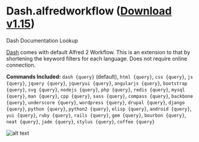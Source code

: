 Dash.alfredworkflow ([Download v1.15](https://raw.github.com/willfarrell/alfred-dash-workflow/master/Dash.alfredworkflow))
=========================

Dash Documentation Lookup

[Dash](http://kapeli.com/) comes with default Alfred 2 Workflow. This is an extension to that by shortening the keyword filters for each language. Does not require online connection.

**Commands Included:** `dash {query}` (default), `html {query}`, `css {query}`, `js {query}`, `jquery {query}`, `jqueryui {query}`, `angularjs {query}`, `bootstrap {query}`, `svg {query}`, `nodejs {query}`, `php {query}`, `redis {query}`, `mysql {query}`, `man {query}`, `cpp {query}`, `sass {query}`, `compass {query}`, `backbone {query}`, `underscore {query}`,  `wordpress {query}`, `drupal {query}`, `django {query}`, `python {query}`, `python2 {query}`, `elisp {query}`, `android {query}`, `yui {query}`, `ruby {query}`, `rails {query}`, `gem {query}`, `bourbon {query}`, `neat {query}`, `jade {query}`, `stylus {query}`, `coffee {query}`


![alt text][dash]

[dash]: ./screenshots/dash.png  "Sample dash result"
